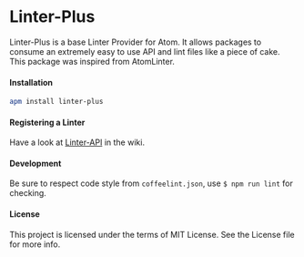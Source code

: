 Linter-Plus
==========

Linter-Plus is a base Linter Provider for Atom. It allows packages to consume an extremely easy to use API and lint files like a piece of cake.
This package was inspired from AtomLinter.

#### Installation

```sh
apm install linter-plus
```

#### Registering a Linter

Have a look at [Linter-API](https://github.com/AtomLinterPlus/linter-plus/wiki/Linter-API) in the wiki.

#### Development

Be sure to respect code style from `coffeelint.json`, use `$ npm run lint` for checking.

#### License
This project is licensed under the terms of MIT License. See the License file for more info.
